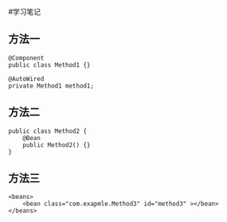 #学习笔记
## 方法一
````
@Component
public class Method1 {}

@AutoWired
private Method1 method1;
````
## 方法二
```
public class Method2 {
    @Bean
    public Method2() {}
}
```
## 方法三
```
<beans>
    <bean class="com.exapmle.Method3" id="method3" ></bean>
</beans>
```